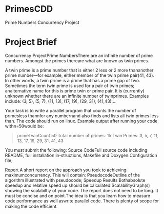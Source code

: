 # PrimesCDD
Prime Numbers Concurrency Project

# Project Brief

 Concurrency ProjectPrime NumbersThere are an infinite number of prime numbers. Amongst the primes thereare what are known as twin primes.

  A twin prime is a prime number that is either 2 less or 2 more thananother prime number—for example, either member of the twin prime pair(41, 43). In other words, a twin prime is a prime that has a prime gap of two. Sometimes the term twin prime is used for a pair of twin primes; analternative name for this is prime twin or prime pair.
  It is (currently) unknown whether there are an infinite number of twinprimes. Examples include: (3, 5), (5, 7), (11, 13), (17, 19), (29, 31), (41,43),...
  
  Your task is to write a parallel program that counts the number of primesless thannfor any numbernand also finds and lists all twin primes less than. The code should run on linux.
  Example output after running your code withn=50would be:
  >primeTwinCount 50
  >Total number of primes: 15
  >Twin Primes: 3, 5, 7, 11, 13, 17, 19, 29, 31, 41, 43
  >
  You must submit the following:
  Source CodeFull source code including README, 
  full installation in-structions, 
  Makefile and Doxygen Configuration file;
  
  Report
  A short report on the approach you took to achieving maximumconcurrency. 
    This will contain:
      PseudocodeOutline of the algorithm illustrated with pseudocode;
      Speedup Results
      Bothabsolute speedup and relative speed up should be calculated
      ScalabilityGraph(s) showing the scalabiltiy of your code.
The report does not need to be long. It must be concise and on point.The idea is that you learn how to measure code performance as well aswrite parallel code. There is plenty of scope for making the code eﬀicient.

